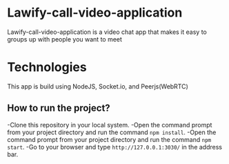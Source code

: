 # Lawify-call-video-application
Lawify-call-video-application is a video chat app that makes it easy to groups up with people you want to meet
# Technologies
This app is build using NodeJS, Socket.io, and Peerjs(WebRTC)
## How to run the project?
-Clone this repository in your local system.
-Open the command prompt from your project directory and run the command `npm install`.
-Open the command prompt from your project directory and run the command `npm start`.
-Go to your browser and type `http://127.0.0.1:3030/` in the address bar.
 
